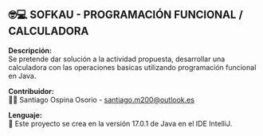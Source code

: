 ## :nerd_face::computer: SOFKAU - PROGRAMACIÓN FUNCIONAL / CALCULADORA


**Descripción:**    
Se pretende dar solución a la actividad propuesta, desarrollar una calculadora con las operaciones basicas utilizando programación funcional en Java. 

**Contribuidor:**  
:technologist: Santiago Ospina Osorio - santiago.m200@outlook.es

**Lenguaje:**  
:scroll: Este proyecto se crea en la versión 17.0.1 de Java en el IDE IntelliJ.
